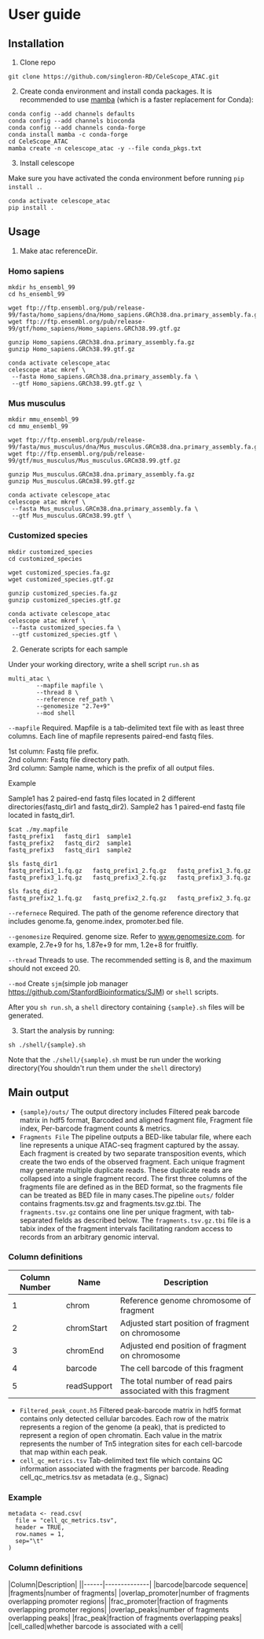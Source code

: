 # User guide

## Installation
1. Clone repo
```
git clone https://github.com/singleron-RD/CeleScope_ATAC.git
```

2. Create conda environment and install conda packages. 
It is recommended to use [mamba](https://github.com/mamba-org/mamba) (which is a faster replacement for Conda):
```
conda config --add channels defaults
conda config --add channels bioconda
conda config --add channels conda-forge
conda install mamba -c conda-forge
cd CeleScope_ATAC
mamba create -n celescope_atac -y --file conda_pkgs.txt
```

3. Install celescope

Make sure you have activated the conda environment before running `pip install .`.
```
conda activate celescope_atac
pip install .
```

## Usage
1. Make atac referenceDir.

### Homo sapiens
```
mkdir hs_ensembl_99
cd hs_ensembl_99

wget ftp://ftp.ensembl.org/pub/release-99/fasta/homo_sapiens/dna/Homo_sapiens.GRCh38.dna.primary_assembly.fa.gz
wget ftp://ftp.ensembl.org/pub/release-99/gtf/homo_sapiens/Homo_sapiens.GRCh38.99.gtf.gz

gunzip Homo_sapiens.GRCh38.dna.primary_assembly.fa.gz
gunzip Homo_sapiens.GRCh38.99.gtf.gz

conda activate celescope_atac
celescope atac mkref \
 --fasta Homo_sapiens.GRCh38.dna.primary_assembly.fa \
 --gtf Homo_sapiens.GRCh38.99.gtf.gz \
```

### Mus musculus
```
mkdir mmu_ensembl_99
cd mmu_ensembl_99

wget ftp://ftp.ensembl.org/pub/release-99/fasta/mus_musculus/dna/Mus_musculus.GRCm38.dna.primary_assembly.fa.gz
wget ftp://ftp.ensembl.org/pub/release-99/gtf/mus_musculus/Mus_musculus.GRCm38.99.gtf.gz

gunzip Mus_musculus.GRCm38.dna.primary_assembly.fa.gz 
gunzip Mus_musculus.GRCm38.99.gtf.gz

conda activate celescope_atac
celescope atac mkref \
 --fasta Mus_musculus.GRCm38.dna.primary_assembly.fa \
 --gtf Mus_musculus.GRCm38.99.gtf \
```

### Customized species
```
mkdir customized_species
cd customized_species

wget customized_species.fa.gz
wget customized_species.gtf.gz

gunzip customized_species.fa.gz
gunzip customized_species.gtf.gz

conda activate celescope_atac
celescope atac mkref \
 --fasta customized_species.fa \
 --gtf customized_species.gtf \
```

2. Generate scripts for each sample

Under your working directory, write a shell script `run.sh` as

```
multi_atac \
        --mapfile mapfile \
        --thread 8 \
        --reference ref_path \
        --genomesize "2.7e+9"
        --mod shell
``` 
`--mapfile` Required.  Mapfile is a tab-delimited text file with as least three columns. Each line of mapfile represents paired-end fastq files.

1st column: Fastq file prefix.  
2nd column: Fastq file directory path.  
3rd column: Sample name, which is the prefix of all output files.  

Example

Sample1 has 2 paired-end fastq files located in 2 different directories(fastq_dir1 and fastq_dir2). Sample2 has 1 paired-end fastq file located in fastq_dir1.
```
$cat ./my.mapfile
fastq_prefix1	fastq_dir1	sample1
fastq_prefix2	fastq_dir2	sample1
fastq_prefix3	fastq_dir1	sample2

$ls fastq_dir1
fastq_prefix1_1.fq.gz   fastq_prefix1_2.fq.gz	fastq_prefix1_3.fq.gz
fastq_prefix3_1.fq.gz	fastq_prefix3_2.fq.gz	fastq_prefix3_3.fq.gz

$ls fastq_dir2
fastq_prefix2_1.fq.gz	fastq_prefix2_2.fq.gz	fastq_prefix2_3.fq.gz
```

`--refernece` Required. The path of the genome reference directory that includes genome.fa, genome.index, promoter.bed file.

`--genomesize` Required. genome size. Refer to www.genomesize.com. for example, 2.7e+9 for hs, 1.87e+9 for mm, 1.2e+8 for fruitfly.

`--thread` Threads to use. The recommended setting is 8, and the maximum should not exceed 20.

`--mod` Create `sjm`(simple job manager https://github.com/StanfordBioinformatics/SJM) or `shell` scripts. 

After you `sh run.sh`, a `shell` directory containing `{sample}.sh` files will be generated.

3. Start the analysis by running:
```
sh ./shell/{sample}.sh
```
Note that the `./shell/{sample}.sh` must be run under the working directory(You shouldn't run them under the `shell` directory)

## Main output
- `{sample}/outs/` The output directory includes Filtered peak barcode matrix in hdf5 format, Barcoded and aligned fragment file, Fragment file index, Per-barcode fragment counts & metrics.
- `Fragments File` The pipeline outputs a BED-like tabular file, where each line represents a unique ATAC-seq fragment captured by the assay. Each fragment is created by two separate transposition events, which create the two ends of the observed fragment. Each unique fragment may generate multiple duplicate reads. These duplicate reads are collapsed into a single fragment record. The first three columns of the fragments file are defined as in the BED format, so the fragments file can be treated as BED file in many cases.The pipeline `outs/` folder contains fragments.tsv.gz and fragments.tsv.gz.tbi. The `fragments.tsv.gz` contains one line per unique fragment, with tab-separated fields as described below. The `fragments.tsv.gz.tbi` file is a tabix index of the fragment intervals facilitating random access to records from an arbitrary genomic interval. 

### Column definitions

|Column Number|Name|Description|
|---|------|--------------|
|1|chrom|Reference genome chromosome of fragment|
|2|chromStart|Adjusted start position of fragment on chromosome|
|3|chromEnd|Adjusted end position of fragment on chromosome|
|4|barcode|The cell barcode of this fragment|
|5|readSupport|The total number of read pairs associated with this fragment|

- `Filtered_peak_count.h5` Filtered peak-barcode matrix in hdf5 format contains only detected cellular barcodes. Each row of the matrix represents a region of the genome (a peak), that is predicted to represent a region of open chromatin. Each value in the matrix represents the number of Tn5 integration sites for each cell-barcode that map within each peak.
- `cell_qc_metrics.tsv` Tab-delimited text file which contains QC information associated with the fragments per barcode. Reading cell_qc_metrics.tsv as metadata (e.g., Signac)

### Example
```
metadata <- read.csv(
  file = "cell_qc_metrics.tsv",
  header = TRUE,
  row.names = 1,
  sep="\t"
)
```

### Column definitions

|Column|Description|
||------|--------------|
|barcode|barcode sequence|
|fragments|number of fragments|
|overlap_promoter|number of fragments overlapping promoter regions|
|frac_promoter|fraction of fragments overlapping promoter regions|
|overlap_peaks|number of fragments overlapping peaks|
|frac_peak|fraction of fragments overlapping peaks|
|cell_called|whether barcode is associated with a cell|

